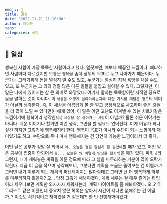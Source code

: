 ```yaml
---
emoji: 🌳
title: 결심
date: '2022-11-21 21:10:00'
author: 제이든
tags:
categories: 생각
---
```


## 🌳 일상

행복한 사람이 가장 똑똑한 사람이라고 했다. 얼핏보면, 배보다 배꼽인 느낌이다. 왜냐하면 사람마다 다르겠지만 보통은 `행복`을 좀더 상위의 목표로 두고 나아가기 때문이다. 누군가는 그러기위해 돈을 열심히 벌 수도 있고, 누군가는 열심히 지적 욕망을 채울 수도 있고, 또 누군가는 그 외의 정말 많은 다른 일들을 붙잡고 살아갈 수 있다. 그렇지만, 이 말은 나에게 있어서는 참 큰 의미로 와닿았다. 여기서 말하는 똑똑함이란 지적인 풍요로움을 말하는 것이 아니다. 이 `세상을 어떻게 살아야하는지에 대한 가치를 깨달은 정도`의 의미가 아닐까 생각한다. 즉, 이 세상을 아름답게 볼 줄 알고 긍정적으로 사고하며 좋은 것들을 더 많이 느낄 수 있다면(나에게 있어, 이 말은 어떤 고난도 이겨낼 수 있는 치트키같은 느낌이기에 행복이라 생각한다.) `세상을 잘 살아가는 사람`이 아닐까? 물론 쉬운 이야기는 아니다. 쉬운 이야기나 할거면 이런 생각, 고민을 할 필요도 없어진다. 이게 이유가 되나 싶긴 하지만 그렇기에 행복해지려 한다. 행복이 목표가 아니라 수단이 되는 느낌이라 재미있기도 하고, 수단으로 두니 마치 행복해지는 건 당연히 가능한 느낌이라서 더 좋다.<br/>

어떤 날은 공부가 정말 잘 되어서 `아, 오늘은 정말 열심히 잘 살았네`할 때가 있고, 어떤 날은 공부에 집중이 안되어서 `휴... 오늘은 왜 이렇게 딴짓을 했지`싶을 때가 있다. 파워 J라 그런지, 내가 세워놓은 계획을 이룬 정도에 따라 그 날을 마무리하는 기분이 많이 오락가락한다. 지금 이 글을 적으며 생각해보니, 그렇다면 계획을 조금은 줄여보는 건 어떨까..? 그러면 내가 이루게 되는 계획의 퍼센테이지는 많아질테고 그러면 난 더 행복하게 하루를 마무리하지 않을까? 오... 당장 그렇게 해봐야겠다. 계획 세우는 걸 매우 즐기는 타입이라 세우다보면 계획만 와자자자 세워지는데, 계획 다이어트를 좀 해봐야겠다. 오..? 투두리스트 같은 어플인데 중요치 않은 목록은 알아서 시간이 지나면 없애주는 건 어떨까..? 이것도 획기적이고 재미있을 거 같은데?! 한 번 진행해봐야겠다!

```toc

```

